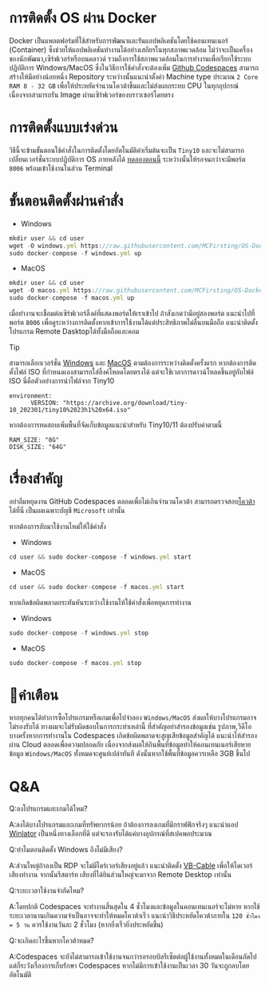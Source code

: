 # การติดตั้ง OS ผ่าน Docker
Docker เป็นแพลตฟอร์มที่ใช้สำหรับการพัฒนาและรันแอปพลิเคชันโดยใช้คอนเทนเนอร์ (Container) ซึ่งช่วยให้แอปพลิเคชันทำงานได้อย่างเสถียรในทุกสภาพแวดล้อม ไม่ว่าจะเป็นเครื่องของนักพัฒนา,เซิร์ฟเวอร์หรือบนคลาวด์ รวมถึงการใช้สภาพแวดล้อมในการทำงานเพื่อเรียกใช้ระบบปฏิบัติการ Windows/MacOS ซึ่งในวิธีการใช้คำสั่งจะต้องเพิ่ม [Github Codespaces](https://github.com/codespaces) สามารถสร้างให้มีอย่างน้อยหนึ่ง Repository ระหว่างนั้นแนะนำตั้งค่า Machine type ประมาณ `2 Core RAM 8 - 32 GB` เพื่อให้ประหยัดจำนวนโควต้าขึ้นและไม่ส่งผลกระทบ CPU ในทุกอุปกรณ์ เนื่องจากสามารถรัน Image ผ่านเซิร์ฟเวอร์ของบราวเซอร์โดยตรง

# การติดตั้งแบบเร่งด่วน
วิธีนี้จะข้ามขั้นตอนใช้คำสั่งในการติดตั้งโดยอัตโนมัติ​ค่าเริ่มต้นจะเป็น `Tiny10` และจะไม่สามารถเปลี่ยนเวอร์ชั่นระบบปฏิบัติการ​ OS​ ภายหลังได้​ [ทดลองตอนนี้](https://github.com/codespaces/new?skip_quickstart=true&machine=basicLinux32gb&repo=938533072&ref=main&devcontainer_path=.devcontainer.json) ระหว่างนั้นให้รอจนกว่าจะมี​พอร์ต `8006`​ พร้อมเข้าใช้งานในส่วน Terminal

# ขั้นตอนติดตั้งผ่านคำสั่ง
 - Windows
```js
mkdir user && cd user
wget -O windows.yml https://raw.githubusercontent.com/MCFirsting/OS-Docker-Install-TH/refs/heads/main/windows.yml
sudo docker-compose -f windows.yml up
```
 - MacOS
```js
mkdir user && cd user
wget -O macos.yml https://raw.githubusercontent.com/MCFirsting/OS-Docker-Install-TH/refs/heads/main/macos.yml
sudo docker-compose -f macos.yml up
```
เมื่อทำงานจะเชื่อมต่อเซิร์ฟเวอร์ลิ้งค์ที่แสดงพอร์ตให้เราเข้าไป​ ถ้าสังเกตว่ามีอยู่สองพอร์ต แนะนำไปที่พอร์ต `8006` เพื่อดูระหว่างการติดตั้ง​ หากเข้าการใช้งานได้แต่ประสิทธิภาพไม่ลื่นบนมือถือ
แนะนำติดตั้งโปรแกรม​​ Remote​ Dasktop​​ ได้ทั้งมือถือและคอม

> [!TIP]
> สามารถเลือกเวอร์ชั่น [Windows](https://github.com/dockur/windows/?tab=readme-ov-file#how-do-i-select-the-windows-version) และ [MacOS](https://github.com/dockur/macos?tab=readme-ov-file#how-do-i-select-the-macos-version) ตามต้องการระหว่างติดตั้งครั้งแรก หากต้องการติดตั้งไฟล์ ISO ที่กำหนดเองสามารถใส่ลิ้งค์โหลดโดยตรงได้ แต่จะใช้เวลาการดาวน์โหลดขึ้นอยู่กับไฟล์ ISO
นี่คือตัวอย่างการนำไฟล์จาก Tiny10
```
environment:
      VERSION: "https://archive.org/download/tiny-10_202301/tiny10%2023h1%20x64.iso"
```
​หากต้องการทดสอบเพิ่มพื้นที่จัดเก็บข้อมูล​แนะนำ​สำหรับ​ Tiny10/11 ต้อง​ปรับ​ค่า​ตามนี้
```
RAM_SIZE: "8G"
DISK_SIZE: "64G"
```

# เรื่องสำคัญ
อย่าลืมหยุดงาน GitHub Codespaces ตลอดเพื่อไม่เกินจำนวนโควต้า
สามารถตรวจสอบ[โควต้า](https://github.com/settings/billing/summary)ได้ที่นี่ เป็นผลเฉพาะบัญชี `Microsoft` เท่านั้น

หากต้องการลับมาใช้งานไหม่ให้ใช้คำสั่ง

 - Windows
```js
cd user && sudo docker-compose -f windows.yml start
```
 - MacOS
```js
cd user && sudo docker-compose -f macos.yml start
```

หากเกิดข้อผิดพลาดกระทันหันระหว่างใช้งานไห้ใช้คำสั่งเพื่อหยุดการทำงาน

 - Windows
```js
sudo docker-compose -f windows.yml stop
```
 - MacOS
```js
sudo docker-compose -f macos.yml stop
```

# 🚫คำเตือน
หากทุกคนได้ทำการซื้อโปรแกรมหรือเกมเพื่อไปจำลอง `Windows/MacOS` ส่งผลให้บางโปรแกรมอาจไม่รองรับได้ ทางผมจะไม่รับผิดชอบในการกระทำเหล่านี้ ที่สำคัญอย่าสำรองข้อมูลเช่น รูปภาพ,วีดีโอ บางครั้งหากการทำงานใน Codespaces เกิดข้อผิดพลาดจะสูญเสียข้อมูลสำคัญได้ แนะนำไห้สำรองผ่าน Cloud ตลอดเพื่อความปลอดภัย เนื่องจากส่งผลให้กินพื้นที่ข้อมูลทำให้คอนเทนเนอร์เสียหาย ข้อมูล `Windows/MacOS` ทั้งหมดจะศูนย์เปล่าทันที ดังนั้นหากใช้พื้นที่ข้อมูลควรเหลือ 3GB ขึ้นไป

# Q&A
Q:ลงโปรแกรมและเกมได้ไหม?

A:ลงได้บางโปรแกรมและเกมที่ทรัพยากรน้อย ถ้าต้องการลงเกมที่มีกราฟฟิกจริงๆ แนะนำแอป [Winlator](https://github.com/brunodev85/Winlator/releases) เป็นหนึ่งทางเลือกที่ดี แต่จะรองรับได้แค่บางอุปกรณ์ที่สเปคพอประมาณ

Q:ทำไมตอนติดตั้ง Windows ถึงไม่มีเสียง?

A:ส่วนใหญ่ถ้าลงเป็น RDP จะไม่มีไดร์เวอร์เสียงอยู่แล้ว แนะนำติดตั้ง [VB-Cable](https://vb-audio.com/Cable/index.htm) เพื่อให้ไดเวอร์เสียงทำงาน จากนั้นรีสตาร์ท เสียงที่ได้ยินส่วนใหญ่จะมาจาก Remote Desktop เท่านั้น

Q:ระยะเวลาใช้งานจำกัดไหม?

A:โดยปกติ Codespaces จะทำงานสิ้นสุดใน 4 ชั่วโมงและข้อมูลในคอนเทนเนอร์จะไม่หาย หากใช้ระยะเวลานานเกินความจำเป็นอาจจะทำให้หมดโควต้าเร็ว แนะนำวิธีประหยัดโควต้าภายใน `120 ชั่วโมง = 5 วัน` ควรใช้งานวันละ 2 ชั่วโมง (หากยิ่งเร็วยิ่งประหยัดขึ้น)

Q:จะเกิดอะไรขึ้นหากโควต้าหมด?

A:Codespaces จะยังไม่สามารถเข้าใช้งานจนกว่ารอรอบบิลรีเซ็ตต่อผู้ใช้งานทั้งหมดในเดือนถัดไป แต่ก็ระวังเรื่องการเก็บรักษา Codespaces หากไม่มีการเข้าใช้งานเป็นเวลา 30 วันจะถูกลบโดยอัตโนมัติ
